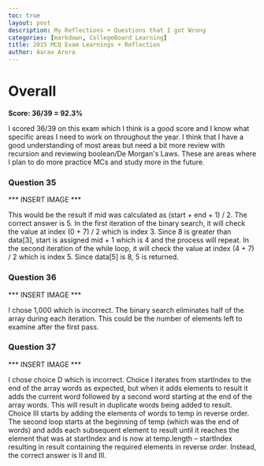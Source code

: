 ```yaml
---
toc: true
layout: post
description: My Reflections + Questions that I got Wrong
categories: [markdown, CollegeBoard Learning]
title: 2015 MCQ Exam Learnings + Reflection
author: Aarav Arora
---
```


# Overall #

**Score: 36/39 = 92.3%**

I scored 36/39 on this exam which I think is a good score and I know what specific areas I need to work on throughout the year. I think that I have a good understanding of most areas but need a bit more review with recursion and reviewing boolean/De Morgan's Laws. These are areas where I plan to do more practice MCs and study more in the future.

### Question 35 ###

*** INSERT IMAGE ***

This would be the result if mid was calculated as (start + end + 1) / 2. The correct answer is 5. In the first iteration of the binary search, it will check the value at index (0 + 7) / 2 which is index 3. Since 8 is greater than data[3], start is assigned mid + 1 which is 4 and the process will repeat. In the second iteration of the while loop, it will check the value at index (4 + 7) / 2 which is index 5. Since data[5] is 8, 5 is returned.

### Question 36 ###

*** INSERT IMAGE ***

I chose 1,000 which is incorrect. The binary search eliminates half of the array during each iteration. This could be the number of elements left to examine after the first pass.

### Question 37 ###

*** INSERT IMAGE ***

I chose choice D which is incorrect. Choice I iterates from startIndex to the end of the array words as expected, but when it adds elements to result it adds the current word followed by a second word starting at the end of the array words. This will result in duplicate words being added to result.  Choice III starts by adding the elements of words to temp in reverse order. The second loop starts at the beginning of temp (which was the end of words) and adds each subsequent element to result until it reaches the element that was at startIndex and is now at temp.length – startIndex resulting in result containing the required elements in reverse order. Instead, the correct answer is II and III.